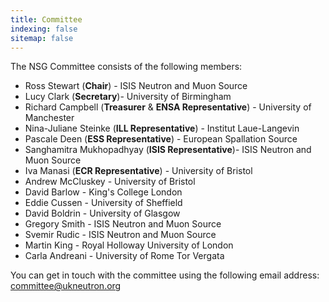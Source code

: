 ```yaml
---
title: Committee
indexing: false
sitemap: false
---
```


The NSG Committee consists of the following members:
- Ross Stewart (**Chair**) - ISIS Neutron and Muon Source
- Lucy Clark (**Secretary**)- University of Birmingham
- Richard Campbell (**Treasurer** & **ENSA Representative**) - University of Manchester
- Nina-Juliane Steinke (**ILL Representative**) - Institut Laue-Langevin
- Pascale Deen (**ESS Representative**) - European Spallation Source
- Sanghamitra Mukhopadhyay (**ISIS Representative**)- ISIS Neutron and Muon Source
- Iva Manasi (**ECR Representative**) - University of Bristol
- Andrew McCluskey - University of Bristol
- David Barlow - King's College London
- Eddie Cussen - University of Sheffield
- David Boldrin - University of Glasgow
- Gregory Smith - ISIS Neutron and Muon Source
- Svemir Rudic - ISIS Neutron and Muon Source
- Martin King - Royal Holloway University of London
- Carla Andreani - University of Rome Tor Vergata

  
You can get in touch with the committee using the following email address: [committee@ukneutron.org](mailto:committee@ukneutron.org)
